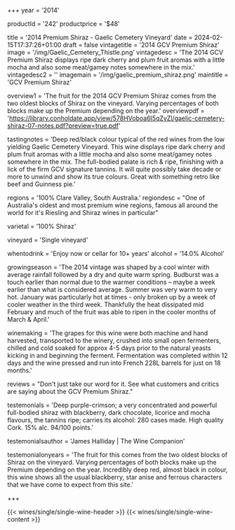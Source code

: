 
+++
year = '2014'

productId = '242'
productprice = '$48'


title = '2014 Premium Shiraz - Gaelic Cemetery Vineyard'
date = 2024-02-15T17:37:26+01:00
draft = false
vintagetitle = '2014 GCV Premium Shiraz'
image = '/img/Gaelic_Cemetery_Thistle.png'
vintagedesc = 'The 2014 GCV Premium Shiraz displays ripe dark cherry and plum fruit aromas with a little mocha and also some meat/gamey notes somewhere in the mix.'
vintagedesc2 = ''
imagemain = '/img/gaelic_premium_shiraz.png'
maintitle = 'GCV Premium Shiraz'


overview1 = 'The fruit for the 2014 GCV Premium Shiraz comes from the two oldest blocks of Shiraz on the vineyard. Varying percentages of both blocks make up the Premium depending on the year.'
overviewpdf = 'https://library.conholdate.app/view/578HVoboa6I5qZyZl/gaelic-cemetery-shiraz-07-notes.pdf?preview=true.pdf'

tastingnotes = 'Deep red/black colour typical of the red wines from the low yielding Gaelic Cemetery Vineyard. This wine displays ripe dark cherry and plum fruit aromas with a little mocha and also some meat/gamey notes somewhere in the mix. The full-bodied palate is rich & ripe, finishing with a lick of the firm GCV signature tannins. It will quite possibly take decade or more to unwind and show its true colours. Great with something retro like beef and Guinness pie.'

regions = '100% Clare Valley, South Australia.'
regiondesc = "One of Australia's oldest and most premium wine regions, famous all around the world for it's Riesling and Shiraz wines in particular"

varietal = '100% Shiraz'

vineyard = 'Single vineyard'

whentodrink = 'Enjoy now or cellar for 10+ years'
alcohol = '14.0% Alcohol'


growingseason = 'The 2014 vintage was shaped by a cool winter with average rainfall followed by a dry and quite warm spring. Budburst was a touch earlier than normal due to the warmer conditions – maybe a week earlier than what is considered average. Summer was very warm to very hot. January was particularly hot at times - only broken up by a week of cooler weather in the third week. Thankfully the heat dissipated mid February and much of the fruit was able to ripen in the cooler months of March & April.'

winemaking = 'The grapes for this wine were both machine and hand harvested, transported to the winery, crushed into small open fermenters, chilled and cold soaked for approx 4-5 days prior to the natural yeasts kicking in and beginning the ferment. Fermentation was completed within 12 days and the wine pressed and run into French 228L barrels for just on 18 months.'

reviews = "Don't just take our word for it. See what customers and critics are saying about the GCV Premium Shiraz."

testemonials = 'Deep purple-crimson; a very concentrated and powerful full-bodied shiraz with blackberry, dark chocolate, licorice and mocha flavours, the tannins ripe; carries its alcohol: 280 cases made. High quality Cork. 15% alc. 94/100 points.'

testemonialsauthor = 'James Halliday | The Wine Companion'

testemonialonyears = 'The fruit for this comes from the two oldest blocks of Shiraz on the vineyard. Varying percentages of both blocks make up the Premium depending on the year. Incredibly deep red, almost black in colour, this wine shows all the usual blackberry, star anise and ferrous characters that we have come to expect from this site.'

+++

{{< wines/single/single-wine-header >}} 
{{< wines/single/single-wine-content >}} 








